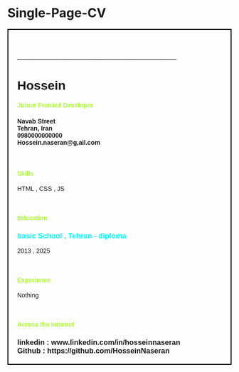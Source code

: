 # Single-Page-CV
 <div style="border: black solid 2px;">
    <div style="font-family: 'Gill Sans', 'Gill Sans MT', Calibri, 'Trebuchet MS', sans-serif;margin: 20px; ;">
    <h1>_______________________</h1>
    <h1>Hossein</h1>
    <h4 style="color: greenyellow;">Juinor Fronted Developer</h4>
    <h4>Navab Street <br> Tehran, Iran <br> 0980000000000 <br> Hossein.naseran@g,ail.com</h4>
    <br>
    <h4 style="color: greenyellow;">Skills</h4>
    <p>HTML , CSS , JS</p>
    <br>
    <h4 style="color: greenyellow;">Education</h4>
    <h3 style="color: cyan;"> basic School , Tehran - diploma </h3>
    <p>2013 , 2025</p>
    <br>
    <h4 style="color: greenyellow;">Experience</h4>
    <p> Nothing</p>
    <br>
    <h4 style="color: greenyellow;">Across the Internet</h4>
   <h3>linkedin : www.linkedin.com/in/hosseinnaseran 
    <br>
        Github : https://github.com/HosseinNaseran
    </h3>
</div>
</div>
